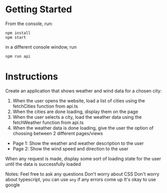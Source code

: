 # Getting Started

From the console, run:

```
npm install
npm start
```

in a different console window, run

```
npm run api
```

# Instructions

Create an application that shows weather and wind data for a chosen city:

1. When the user opens the website, load a list of cities using the fetchCities function from api.ts
2. When the cities are done loading, display them on the page
3. When the user selects a city, load the weather data using the fetchWeather function from api.ts
4. When the weather data is done loading, give the user the option of choosing between 2 different pages/views
  - Page 1: Show the weather and weather description to the user
  - Page 2: Show the wind speed and direction to the user

When any request is made, display some sort of loading state for the user until the data is successfully loaded

Notes:
Feel free to ask any questions
Don't worry about CSS
Don't worry about typescript, you can use `any` if any errors come up
It's okay to use google
